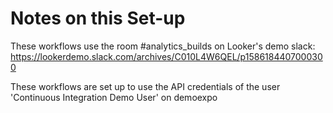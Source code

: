 # Notes on this Set-up

These workflows use the room #analytics_builds on Looker's demo slack: https://lookerdemo.slack.com/archives/C010L4W6QEL/p1586184407000300

These workflows are set up to use the API credentials of the user 'Continuous Integration Demo User' on demoexpo

